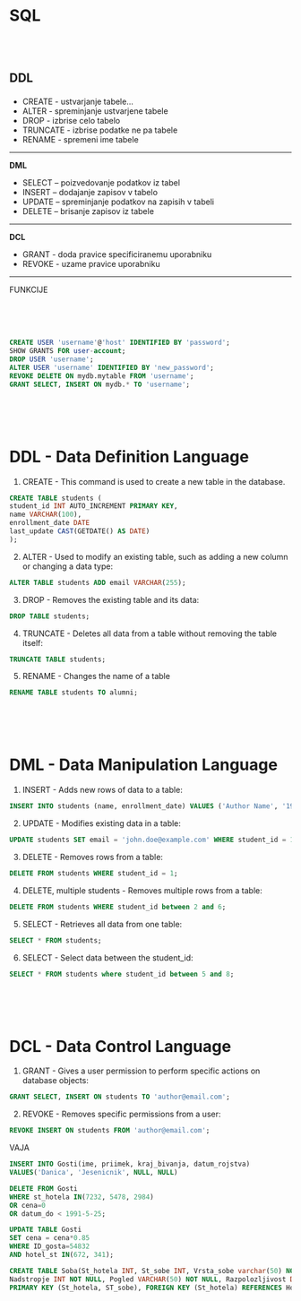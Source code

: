 # SQL

<br>
<br>

**DDL** <p>
-------------------

  - CREATE - ustvarjanje tabele...
  - ALTER - spreminjanje ustvarjene tabele
  - DROP - izbrise celo tabelo
  - TRUNCATE - izbrise podatke ne pa tabele
  - RENAME - spremeni ime tabele
-----------------

**DML** <p>
  - SELECT – poizvedovanje podatkov iz tabel
  - INSERT – dodajanje zapisov v tabelo
  - UPDATE – spreminjanje podatkov na zapisih v tabeli
  - DELETE – brisanje zapisov iz tabele
------------------
**DCL** <p>
  - GRANT - doda pravice specificiranemu uporabniku
  - REVOKE - uzame pravice uporabniku
-----------------
FUNKCIJE

<br>
<br>
<br>


```sql
CREATE USER 'username'@'host' IDENTIFIED BY 'password';
SHOW GRANTS FOR user-account;
DROP USER 'username';
ALTER USER 'username' IDENTIFIED BY 'new_password';
REVOKE DELETE ON mydb.mytable FROM 'username';
GRANT SELECT, INSERT ON mydb.* TO 'username';

```
<br>
<br>
<br>

# **DDL** - Data Definition Language

1. CREATE - This command is used to create a new table in the database.
```sql
CREATE TABLE students (
student_id INT AUTO_INCREMENT PRIMARY KEY,
name VARCHAR(100),
enrollment_date DATE
last_update CAST(GETDATE() AS DATE)
);
```

2. ALTER - Used to modify an existing table, such as adding a new column or changing a data type:
```sql
ALTER TABLE students ADD email VARCHAR(255);
```

3. DROP - Removes the existing table and its data:
```sql
DROP TABLE students;
```

4. TRUNCATE - Deletes all data from a table without removing the table itself:
```sql
TRUNCATE TABLE students;
```

5. RENAME - Changes the name of a table
```sql
RENAME TABLE students TO alumni;
```
<br>
<br>
<br>

# **DML** - Data Manipulation Language

1. INSERT - Adds new rows of data to a table:
```sql
INSERT INTO students (name, enrollment_date) VALUES ('Author Name', '1984-09-01');
```

2. UPDATE - Modifies existing data in a table:
```sql
UPDATE students SET email = 'john.doe@example.com' WHERE student_id = 1;
```

3. DELETE - Removes rows from a table:
```sql
DELETE FROM students WHERE student_id = 1;
```

4. DELETE, multiple students - Removes multiple rows from a table:
```sql
DELETE FROM students WHERE student_id between 2 and 6;
```

5. SELECT - Retrieves all data from one table:
```sql
SELECT * FROM students;
```

6.  SELECT - Select data between the student_id:
```sql
SELECT * FROM students where student_id between 5 and 8;
```

<br>
<br>
<br>

# **DCL** - Data Control Language


1. GRANT - Gives a user permission to perform specific actions on database objects:
```sql
GRANT SELECT, INSERT ON students TO 'author@email.com';
```

2. REVOKE - Removes specific permissions from a user:
```sql
REVOKE INSERT ON students FROM 'author@email.com';
```

VAJA
```SQL
INSERT INTO Gosti(ime, priimek, kraj_bivanja, datum_rojstva)
VALUES('Danica', 'Jesenicnik', NULL, NULL)
```

```sql
DELETE FROM Gosti
WHERE st_hotela IN(7232, 5478, 2984)
OR cena=0
OR datum_do < 1991-5-25;
```

```sql
UPDATE TABLE Gosti
SET cena = cena*0.85
WHERE ID_gosta=54832
AND hotel_st IN(672, 341);
```

```sql
CREATE TABLE Soba(St_hotela INT, St_sobe INT, Vrsta_sobe varchar(50) NOT NUll,
Nadstropje INT NOT NULL, Pogled VARCHAR(50) NOT NULL, Razpolozljivost DATE NOT NULL, Opombe varchar(200),
PRIMARY KEY (St_hotela, ST_sobe), FOREIGN KEY (St_hotela) REFERENCES Hotel(Hotel_ID));
```

